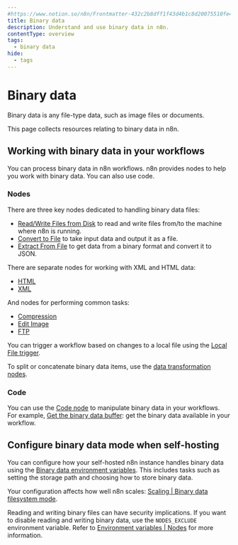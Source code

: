 ```yaml
---
#https://www.notion.so/n8n/Frontmatter-432c2b8dff1f43d4b1c8d20075510fe4
title: Binary data
description: Understand and use binary data in n8n.
contentType: overview
tags:
  - binary data
hide:
  - tags
---
```


# Binary data

Binary data is any file-type data, such as image files or documents.

This page collects resources relating to binary data in n8n.

## Working with binary data in your workflows

You can process binary data in n8n workflows. n8n provides nodes to help you work with binary data. You can also use code.

### Nodes

There are three key nodes dedicated to handling binary data files:

- [Read/Write Files from Disk](/integrations/builtin/core-nodes/n8n-nodes-base.readwritefile.md) to read and write files from/to the machine where n8n is running.
- [Convert to File](/integrations/builtin/core-nodes/n8n-nodes-base.converttofile.md) to take input data and output it as a file.
- [Extract From File](/integrations/builtin/core-nodes/n8n-nodes-base.extractfromfile.md) to get data from a binary format and convert it to JSON.

There are separate nodes for working with XML and HTML data:

* [HTML](/integrations/builtin/core-nodes/n8n-nodes-base.html.md)
* [XML](/integrations/builtin/core-nodes/n8n-nodes-base.xml.md)

And nodes for performing common tasks:

* [Compression](/integrations/builtin/core-nodes/n8n-nodes-base.compression.md)
* [Edit Image](/integrations/builtin/core-nodes/n8n-nodes-base.editimage.md)
* [FTP](/integrations/builtin/core-nodes/n8n-nodes-base.ftp.md)

You can trigger a workflow based on changes to a local file using the [Local File trigger](/integrations/builtin/core-nodes/n8n-nodes-base.localfiletrigger.md).

To split or concatenate binary data items, use the [data transformation nodes](/data/index.md#data-transformation-nodes).

### Code

You can use the [Code node](/code/code-node.md) to manipulate binary data in your workflows. For example, [Get the binary data buffer](/code/cookbook/code-node/get-binary-data-buffer.md): get the binary data available in your workflow.


## Configure binary data mode when self-hosting

You can configure how your self-hosted n8n instance handles binary data using the [Binary data environment variables](/hosting/configuration/environment-variables/binary-data.md). This includes tasks such as setting the storage path and choosing how to store binary data.

Your configuration affects how well n8n scales: [Scaling | Binary data filesystem mode](/hosting/scaling/binary-data.md).

Reading and writing binary files can have security implications. If you want to disable reading and writing binary data, use the `NODES_EXCLUDE` environment variable. Refer to [Environment variables | Nodes](/hosting/configuration/environment-variables/nodes.md) for more information.
